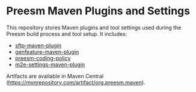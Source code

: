 # Preesm Maven Plugins and Settings

This repository stores Maven plugins and tool settings used during the
Preesm build process and tool setup. It includes:

*   [sftp-maven-plugin](sftp-maven-plugin)
*   [genfeature-maven-plugin](genfeature-maven-plugin)
*   [preesm-coding-policy](preesm-coding-policy)
*   [m2e-settings-maven-plugin](m2e-settings-maven-plugin)

Artifacts are available in Maven Central (https://mvnrepository.com/artifact/org.preesm.maven).
